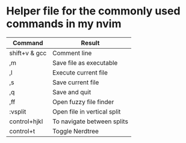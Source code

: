 # Helper file for the commonly used commands in my nvim

| Command            | Result                      |
|--------------------|-----------------------------|
| shift+v & gcc      | Comment line                |
| ,m                 | Save file as executable     |
| ,l                 | Execute current file        |
| ,s                 | Save current file           |
| ,q                 | Save and quit               |
| ,ff                | Open fuzzy file finder      |
| :vsplit <filename> | Open file in vertical split |
| control+hjkl       | To navigate between splits  |
| control+t          | Toggle Nerdtree             |


